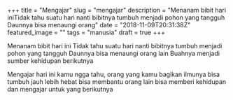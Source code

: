 +++
title = "Mengajar"
slug = "mengajar"
description = "Menanam bibit hari iniTidak tahu suatu hari nanti bibitnya tumbuh menjadi pohon yang tangguh Daunnya bisa menaungi orang"
date = "2018-11-09T20:31:38Z"
featured_image = ""
tags = "manusia"
draft = true
+++ 
 
Menanam bibit hari ini
Tidak tahu suatu hari nanti bibitnya tumbuh menjadi pohon yang tangguh 
Daunnya bisa menaungi orang lain
Buahnya menjadi sumber kehidupan berikutnya

Mengajar hari ini
kamu ngga tahu, orang yang kamu bagikan ilmunya
bisa tumbuh jauh lebih hebat
bisa membantu orang lain
bisa memberi kehidupan dan mengajar untuk yang berikutnya